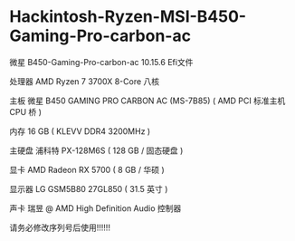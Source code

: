# Hackintosh-Ryzen-MSI-B450-Gaming-Pro-carbon-ac
微星 B450-Gaming-Pro-carbon-ac 10.15.6 Efi文件
	
处理器	AMD Ryzen 7 3700X 8-Core 八核

主板	微星 B450 GAMING PRO CARBON AC (MS-7B85) ( AMD PCI 标准主机 CPU 桥 )

内存	16 GB ( KLEVV DDR4 3200MHz )

主硬盘	浦科特 PX-128M6S ( 128 GB / 固态硬盘 )

显卡	AMD Radeon RX 5700 ( 8 GB / 华硕 )

显示器	LG GSM5B80 27GL850 ( 31.5 英寸  )

声卡	瑞昱  @ AMD High Definition Audio 控制器


请务必修改序列号后使用!!!!!!
